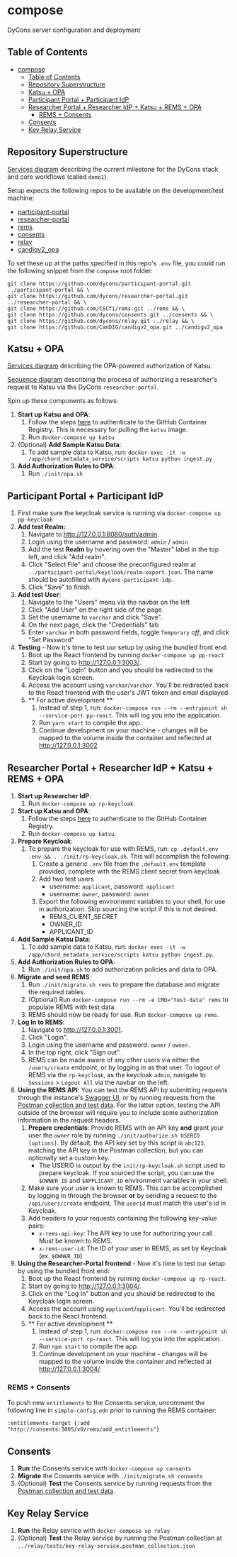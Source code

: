 # compose
DyCons server configuration and deployment

## Table of Contents
- [compose](#compose)
  - [Table of Contents](#table-of-contents)
  - [Repository Superstructure](#repository-superstructure)
  - [Katsu + OPA](#katsu-opa)
  - [Participant Portal + Participant IdP](#participant-portal-participant-idp)
  - [Researcher Portal + Researcher IdP + Katsu + REMS + OPA](#researcher-portal-researcher-idp-katsu-rems-opa)
    - [REMS + Consents](#rems-consents)
  - [Consents](#consents)
  - [Key Relay Service](#key-relay-service)

## Repository Superstructure
[Services diagram](https://drive.google.com/file/d/1nuDjgWV1jvaqV5nd4O-_Fzx6J7kEWH3f/view?usp=sharing) describing the current milestone for the DyCons stack and core workflows (called `demo1`).

Setup expects the following repos to be available on the development/test machine:
- [participant-portal](https://github.com/dycons/participant-portal)
- [researcher-portal](https://github.com/dycons/researcher-portal)
- [rems](https://github.com/CSCfi/rems)
- [consents](https://github.com/dycons/consents)
- [relay](https://github.com/dycons/relay)
- [candigv2_opa](https://github.com/CanDIG/candigv2_opa)

To set these up at the paths specified in this repo's `.env` file, you could run the following snippet from the `compose` root folder:
```
git clone https://github.com/dycons/participant-portal.git ../participant-portal && \
git clone https://github.com/dycons/researcher-portal.git ../researcher-portal && \
git clone https://github.com/CSCfi/rems.git ../rems && \
git clone https://github.com/dycons/consents.git ../consents && \
git clone https://github.com/dycons/relay.git ../relay && \
git clone https://github.com/CanDIG/candigv2_opa.git ../candigv2_opa
```

## Katsu + OPA
[Services diagram](https://drive.google.com/file/d/1QyDr21pLXR98w4Al1IG9MhWah6nFYlHZ/view?usp=sharing) describing the OPA-powered authorization of Katsu.

[Sequence diagram](https://github.com/dycons/design/blob/develop/demo1/diagrams/researcher_query.md) describing the process of authorizing a researcher's request to Katsu via the DyCons `researcher-portal`.

Spin up these components as follows:
1. **Start up Katsu and OPA**:
   1. Follow the steps [here](https://docs.github.com/en/packages/guides/pushing-and-pulling-docker-images#authenticating-to-github-container-registry) to authenticate to the GitHub Container Registry. This is necessary for pulling the `katsu` image.
   2. Run `docker-compose up katsu`
2. (Optional) **Add Sample Katsu Data**:
   1. To add sample data to Katsu, run: `docker exec -it -w /app/chord_metadata_service/scripts katsu python ingest.py`
3. **Add Authorization Rules to OPA**:
   1. Run `./init/opa.sh`

## Participant Portal + Participant IdP
1. First make sure the keycloak service is running via `docker-compose up pp-keycloak`
2. **Add test Realm:**
   1. Navigate to http://127.0.0.1:8080/auth/admin.
   2. Login using the username and password: `admin` / `admin`
   3. Add the test **Realm** by hovering over the "Master" label in the top left, and click "Add realm".
   4. Click "Select File" and choose the preconfigured realm at `../participant-portal/keycloak/realm-export.json`. The name should be autofilled with `dycons-participant-idp`.
   5. Click "Save" to finish.
3. **Add test User**:
   1. Navigate to the "Users" menu via the navbar on the left
   2. Click "Add User" on the right side of the page
   3. Set the username to `varchar` and click "Save".
   4. On the next page, click the "Credentials" tab
   5. Enter `varchar` in both password fields, toggle `Temporary` *off*, and click "Set Password"
4. **Testing** - Now it's time to test our setup by using the bundled front end:
   1. Boot up the React frontend by running `docker-compose up pp-react`
   2. Start by going to http://127.0.0.1:3003/.
   3. Click on the "Login" button and you should be redirected to the Keycloak login screen.
   4. Access the account using `varchar`/`varchar`. You'll be redirected back to the React frontend with the user's JWT token and email displayed.
   5. ** For active development **
      1. Instead of step 1, run: `docker-compose run --rm --entrypoint sh --service-port pp-react`. This will log you into the application.
      2. Run `yarn start` to compile the app.
      3. Continue development on your machine - changes will be mapped to the volume inside the container and reflected at http://127.0.0.1:3002

## Researcher Portal + Researcher IdP + Katsu + REMS + OPA
1. **Start up Researcher IdP**:
   1. Run `docker-compose up rp-keycloak`.
2. **Start up Katsu and OPA**:
   1. Follow the steps [here](https://docs.github.com/en/packages/working-with-a-github-packages-registry/working-with-the-container-registry#authenticating-to-the-container-registry) to authenticate to the GitHub Container Registry.
   2. Run `docker-compose up katsu`.
3. **Prepare Keycloak**:
   1. To prepare the keycloak for use with REMS, run: `cp .default.env .env && . ./init/rp-keycloak.sh`. This will accomplish the following:
      1. Create a generic `.env` file from the `.default.env` template provided, complete with the REMS client secret from keycloak.
      2. Add two test users
         - username: `applicant`, password: `applicant`
         - username: `owner`, password: `owner`
      3. Export the following environment variables to your shell, for use in authorization. Skip sourcing the script if this is not desired.
         - REMS_CLIENT_SECRET
         - OWNER_ID
         - APPLICANT_ID
4. **Add Sample Katsu Data**:
   1. To add sample data to Katsu, run: `docker exec -it -w /app/chord_metadata_service/scripts katsu python ingest.py`.
5. **Add Authorization Rules to OPA**:
   1. Run `./init/opa.sh` to add authorization policies and data to OPA.
6. **Migrate and seed REMS**:
   1. Run `./init/migrate.sh rems` to prepare the database and migrate the required tables.
   2. (Optional) Run `docker-compose run --rm -e CMD="test-data" rems` to populate REMS with test data.
   3. REMS should now be ready for use. Run `docker-compose up rems`.
7. **Log In to REMS**:
   1. Navigate to http://127.0.0.1:3001.
   2. Click "Login".
   3. Login using the username and password: `owner` / `owner`.
   4. In the top right, click "Sign out".
   5. REMS can be made aware of any other users via either the `/users/create` endpoint, or by logging in as that user. To logout of REMS via the `rp-keycloak`, as the keycloak `admin`, navigate to `Sessions` > `Logout All` via the navbar on the left.
8. **Using the REMS API**:
   You can test the REMS API by submitting requests through the instance's [Swagger UI](http://localhost:3001/swagger-ui/index.html), or by running requests from the [Postman collection and test data](https://github.com/dycons/compose/tree/develop/tests). For the latter option, testing the API outside of the browser will require you to include some authorization information in the request headers.
   1. **Prepare credentials**: Provide REMS with an API key **and** grant your user the `owner` role by running `./init/authorize.sh USERID [options]`. By default, the API key set by this script is `abc123`, matching the API key in the Postman collection, but you can optionally set a custom key.
      - The USERID is output by the `init/rp-keycloak.sh` script used to prepare keycloak. If you sourced the script, you can use the `$OWNER_ID` and `$APPLICANT_ID` environment variables in your shell.
   2. Make sure your user is known to REMS. This can be accomplished by logging in through the browser **or** by sending a request to the `/api/users/create` endpoint. The `userid` must match the user's id in Keycloak.
   3. Add headers to your requests containing the following key-value pairs:
      - `x-rems-api-key`: The API key to use for authorizing your call. Must be known to REMS.
      - `x-rems-user-id`: The ID of your user in REMS, as set by Keycloak (ex. `$OWNER_ID`)
9. **Using the Researcher-Portal frontend** - Now it's time to test our setup by using the bundled front end:
   1. Boot up the React frontend by running `docker-compose up rp-react`.
   2. Start by going to http://127.0.0.1:3004/.
   3. Click on the "Log In" button and you should be redirected to the Keycloak login screen.
   4. Access the account using `applicant`/`applicant`. You'll be redirected back to the React frontend.
   5. ** For active development **
      1. Instead of step 1, run: `docker-compose run --rm --entrypoint sh --service-port rp-react`. This will log you into the application.
      2. Run `npm start` to compile the app.
      3. Continue development on your machine - changes will be mapped to the volume inside the container and reflected at http://127.0.0.1:3004/.

### REMS + Consents
To push new `entitlements` to the Consents service, uncomment the following line in `simple-config.edn` prior to running the REMS container:
```
:entitlements-target {:add "http://consents:3005/v0/rems/add_entitlements"}
```

## Consents
1. **Run** the Consents service with `docker-compose up consents`
2. **Migrate** the Consents service with `./init/migrate.sh consents`
3. (Optional) **Test** the Consents service by running requests from the [Postman collection and test data](https://github.com/dycons/consents/tree/develop/tests).

## Key Relay Service
1. **Run** the Relay sevrice with `docker-compose up relay`
2. (Optional) **Test** the Relay service by running the Postman collection at `../relay/tests/key-relay-service.postman_collection.json`
